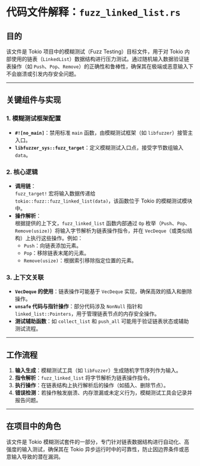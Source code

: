 # 代码文件解释：`fuzz_linked_list.rs`

## **目的**  
该文件是 Tokio 项目中的模糊测试（Fuzz Testing）目标文件，用于对 Tokio 内部使用的链表（`LinkedList`）数据结构进行压力测试。通过随机输入数据验证链表操作（如 `Push`、`Pop`、`Remove`）的正确性和鲁棒性，确保其在极端或恶意输入下不会崩溃或引发内存安全问题。

---

## **关键组件与实现**

### **1. 模糊测试框架配置**
- **`#![no_main]`**：禁用标准 `main` 函数，由模糊测试框架（如 `libfuzzer`）接管主入口。
- **`libfuzzer_sys::fuzz_target`**：定义模糊测试入口点，接受字节数组输入 `data`。

### **2. 核心逻辑**
- **调用链**：  
  `fuzz_target!` 宏将输入数据传递给 `tokio::fuzz::fuzz_linked_list(data)`，该函数位于 Tokio 的模糊测试模块中。
- **操作解析**：  
  根据提供的上下文，`fuzz_linked_list` 函数内部通过 `Op` 枚举（`Push`、`Pop`、`Remove(usize)`）将输入字节解析为链表操作指令，并在 `VecDeque`（或类似结构）上执行这些操作。例如：
  - `Push`：向链表添加元素。
  - `Pop`：移除链表末尾的元素。
  - `Remove(usize)`：根据索引移除指定位置的元素。

### **3. 上下文关联**
- **`VecDeque` 的使用**：链表操作可能基于 `VecDeque` 实现，确保高效的插入和删除操作。
- **`unsafe` 代码与指针操作**：部分代码涉及 `NonNull` 指针和 `linked_list::Pointers`，用于管理链表节点的内存安全操作。
- **测试辅助函数**：如 `collect_list` 和 `push_all` 可能用于验证链表状态或辅助测试流程。

---

## **工作流程**
1. **输入生成**：模糊测试工具（如 `libFuzzer`）生成随机字节序列作为输入。
2. **指令解析**：`fuzz_linked_list` 将字节解析为链表操作指令。
3. **执行操作**：在链表结构上执行解析后的操作（如插入、删除节点）。
4. **错误检测**：若操作触发崩溃、内存泄漏或未定义行为，模糊测试工具会记录并报告问题。

---

## **在项目中的角色**  
该文件是 Tokio 模糊测试套件的一部分，专门针对链表数据结构进行自动化、高强度的输入测试，确保其在 Tokio 异步运行时中的可靠性，防止因边界条件或恶意输入导致的潜在漏洞。
